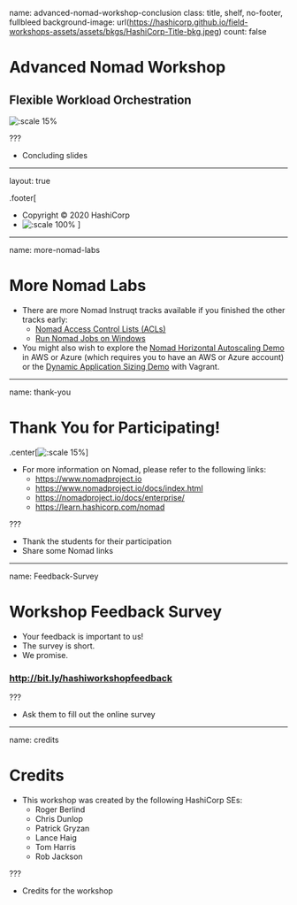 name: advanced-nomad-workshop-conclusion
class: title, shelf, no-footer, fullbleed
background-image: url(https://hashicorp.github.io/field-workshops-assets/assets/bkgs/HashiCorp-Title-bkg.jpeg)
count: false

# Advanced Nomad Workshop
## Flexible Workload Orchestration

![:scale 15%](https://hashicorp.github.io/field-workshops-assets/assets/logos/logo_nomad.png)

???
* Concluding slides

---
layout: true

.footer[
- Copyright © 2020 HashiCorp
- ![:scale 100%](https://hashicorp.github.io/field-workshops-assets/assets/logos/HashiCorp_Icon_Black.svg)
]

---
name: more-nomad-labs
# More Nomad Labs
* There are more Nomad Instruqt tracks available if you finished the other tracks early:
  * [Nomad Access Control Lists (ACLs)](https://play.instruqt.com/hashicorp/invite/shnoqbxokwuj)
  * [Run Nomad Jobs on Windows](https://play.instruqt.com/hashicorp/invite/qu5rqvzck4uo)
* You might also wish to explore the [Nomad Horizontal Autoscaling Demo](https://github.com/hashicorp/nomad-autoscaler/tree/master/demo/remote) in AWS or Azure (which requires you to have an AWS or Azure account) or the [Dynamic Application Sizing Demo](https://github.com/hashicorp/nomad-autoscaler/tree/master/demo/vagrant/dynamic-app-sizing) with Vagrant.

---
name: thank-you
# Thank You for Participating!
.center[![:scale 15%](https://hashicorp.github.io/field-workshops-assets/assets/logos/logo_nomad.png)]

* For more information on Nomad, please refer to the following links:
  * https://www.nomadproject.io
  * https://www.nomadproject.io/docs/index.html
  * https://nomadproject.io/docs/enterprise/
  * https://learn.hashicorp.com/nomad

???
* Thank the students for their participation
* Share some Nomad links

---
name: Feedback-Survey
# Workshop Feedback Survey
* Your feedback is important to us!
* The survey is short.
* We promise.

### http://bit.ly/hashiworkshopfeedback

???
* Ask them to fill out the online survey

---
name: credits
# Credits
* This workshop was created by the following HashiCorp SEs:
  * Roger Berlind
  * Chris Dunlop
  * Patrick Gryzan
  * Lance Haig
  * Tom Harris
  * Rob Jackson

???
* Credits for the workshop
